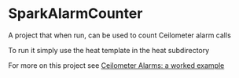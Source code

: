 SparkAlarmCounter
=================

A project that when run, can be used to count Ceilometer alarm calls

To run it simply use the heat template in the heat subdirectory

For more on this project see [Ceilometer Alarms: a worked example](https://support.rc.nectar.org.au/docs/ceilometer-alarms-worked-example)